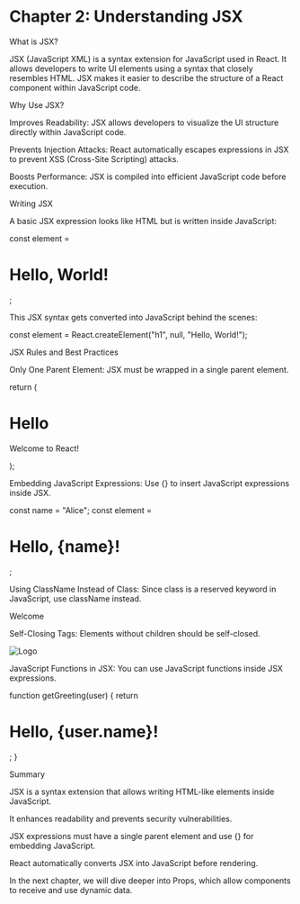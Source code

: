 # Chapter 2: Understanding JSX

What is JSX?

JSX (JavaScript XML) is a syntax extension for JavaScript used in React. It allows developers to write UI elements using a syntax that closely resembles HTML. JSX makes it easier to describe the structure of a React component within JavaScript code.

Why Use JSX?

Improves Readability: JSX allows developers to visualize the UI structure directly within JavaScript code.

Prevents Injection Attacks: React automatically escapes expressions in JSX to prevent XSS (Cross-Site Scripting) attacks.

Boosts Performance: JSX is compiled into efficient JavaScript code before execution.

Writing JSX

A basic JSX expression looks like HTML but is written inside JavaScript:

const element = <h1>Hello, World!</h1>;

This JSX syntax gets converted into JavaScript behind the scenes:

const element = React.createElement("h1", null, "Hello, World!");

JSX Rules and Best Practices

Only One Parent Element: JSX must be wrapped in a single parent element.

return (
    <div>
        <h1>Hello</h1>
        <p>Welcome to React!</p>
    </div>
);

Embedding JavaScript Expressions: Use {} to insert JavaScript expressions inside JSX.

const name = "Alice";
const element = <h1>Hello, {name}!</h1>;

Using ClassName Instead of Class: Since class is a reserved keyword in JavaScript, use className instead.

<div className="container">Welcome</div>

Self-Closing Tags: Elements without children should be self-closed.

<img src="logo.png" alt="Logo" />

JavaScript Functions in JSX: You can use JavaScript functions inside JSX expressions.

function getGreeting(user) {
    return <h1>Hello, {user.name}!</h1>;
}

Summary

JSX is a syntax extension that allows writing HTML-like elements inside JavaScript.

It enhances readability and prevents security vulnerabilities.

JSX expressions must have a single parent element and use {} for embedding JavaScript.

React automatically converts JSX into JavaScript before rendering.

In the next chapter, we will dive deeper into Props, which allow components to receive and use dynamic data.
